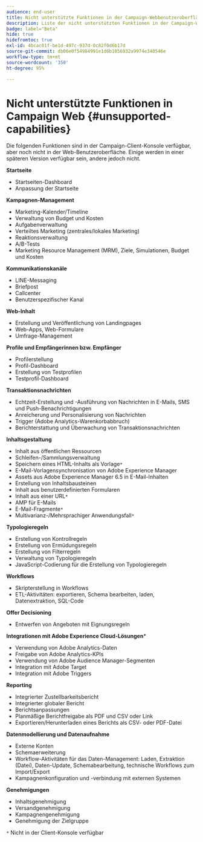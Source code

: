 ```yaml
---
audience: end-user
title: Nicht unterstützte Funktionen in der Campaign-Webbenutzeroberfläche
description: Liste der nicht unterstützten Funktionen in der Campaign-Webbenutzeroberfläche
badge: label="Beta"
hide: true
hidefromtoc: true
exl-id: 4bcac01f-be1d-497c-937d-0c82f0d6b17d
source-git-commit: db06e0f54984991e1d6b1056932a9974e340546e
workflow-type: tm+mt
source-wordcount: '350'
ht-degree: 95%

---
```


# Nicht unterstützte Funktionen in Campaign Web {#unsupported-capabilities}

Die folgenden Funktionen sind in der Campaign-Client-Konsole verfügbar, aber noch nicht in der Web-Benutzeroberfläche. Einige werden in einer späteren Version verfügbar sein, andere jedoch nicht.

**Startseite**

* Startseiten-Dashboard
* Anpassung der Startseite

**Kampagnen-Management**

* Marketing-Kalender/Timeline
* Verwaltung von Budget und Kosten
* Aufgabenverwaltung
* Verteiltes Marketing (zentrales/lokales Marketing)
* Reaktionsverwaltung
* A/B-Tests
* Marketing Resource Management (MRM), Ziele, Simulationen, Budget und Kosten

**Kommunikationskanäle**

* LINE-Messaging
* Briefpost
* Callcenter
* Benutzerspezifischer Kanal

**Web-Inhalt**

* Erstellung und Veröffentlichung von Landingpages
* Web-Apps, Web-Formulare
* Umfrage-Management

**Profile und Empfängerinnen bzw. Empfänger**

* Profilerstellung
* Profil-Dashboard
* Erstellung von Testprofilen
* Testprofil-Dashboard

**Transaktionsnachrichten**

* Echtzeit-Erstellung und -Ausführung von Nachrichten in E-Mails, SMS und Push-Benachrichtigungen
* Anreicherung und Personalisierung von Nachrichten
* Trigger (Adobe Analytics-Warenkorbabbruch)
* Berichterstattung und Überwachung von Transaktionsnachrichten

**Inhaltsgestaltung**

* Inhalt aus öffentlichen Ressourcen
* Schleifen-/Sammlungsverwaltung
* Speichern eines HTML-Inhalts als Vorlage`*`
* E-Mail-Vorlagensynchronisation von Adobe Experience Manager
* Assets aus Adobe Experience Manager 6.5 in E-Mail-Inhalten
* Erstellung von Inhaltsbausteinen
* Inhalt aus benutzerdefinierten Formularen
* Inhalt aus einer URL`*`
* AMP für E-Mails
* E-Mail-Fragmente`*`
* Multivarianz-/Mehrsprachiger Anwendungsfall`*`

**Typologieregeln**

* Erstellung von Kontrollregeln
* Erstellung von Ermüdungsregeln
* Erstellung von Filterregeln
* Verwaltung von Typologieregeln
* JavaScript-Codierung für die Erstellung von Typologieregeln

**Workflows**

* Skripterstellung in Workflows
* ETL-Aktivitäten: exportieren, Schema bearbeiten, laden, Datenextraktion, SQL-Code

**Offer Decisioning**

* Entwerfen von Angeboten mit Eignungsregeln

**Integrationen mit Adobe Experience Cloud-Lösungen***

* Verwendung von Adobe Analytics-Daten
* Freigabe von Adobe Analytics-KPIs
* Verwendung von Adobe Audience Manager-Segmenten
* Integration mit Adobe Target
* Integration mit Adobe Triggers

**Reporting**

* Integrierter Zustellbarkeitsbericht
* Integrierter globaler Bericht
* Berichtsanpassungen
* Planmäßige Berichtfreigabe als PDF und CSV oder Link
* Exportieren/Herunterladen eines Berichts als CSV- oder PDF-Datei 

**Datenmodellierung und Datenaufnahme**

* Externe Konten
* Schemaerweiterung
* Workflow-Aktivitäten für das Daten-Management: Laden, Extraktion (Datei), Daten-Update, Schemabearbeitung, technische Workflows zum Import/Export
* Kampagnenkonfiguration und -verbindung mit externen Systemen

**Genehmigungen**

* Inhaltsgenehmigung
* Versandgenehmigung
* Kampagnengenehmigung
* Genehmigung der Zielgruppe


`*` Nicht in der Client-Konsole verfügbar
